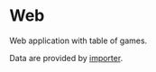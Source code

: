 # Web

Web application with table of games.

Data are provided by [importer](./importer/README.md).
